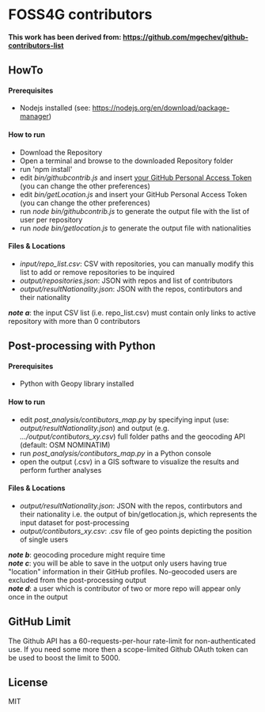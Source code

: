 # FOSS4G contributors

#### This work has been derived from: https://github.com/mgechev/github-contributors-list

## HowTo
#### Prerequisites
 - Nodejs installed (see: https://nodejs.org/en/download/package-manager)

#### How to run
-  Download the Repository
-  Open a terminal and browse to the downloaded Repository folder
-  run 'npm install'
-  edit _bin/githubcontrib.js_ and insert [your GitHub Personal Access Token] (you can change the other preferences)
-  edit _bin/getLocation.js_ and insert your GitHub Personal Access Token (you can change the other preferences)
-  run _node bin/githubcontrib.js_ to generate the output file with the list of user per repository
-  run _node bin/getlocation.js_ to generate the output file with nationalities

#### Files & Locations
-  _input/repo_list.csv_: CSV with repositories, you can manually modify this list to add or remove repositories to be inquired
-  _output/repositories.json_: JSON with repos and list of contributors
-  _output/resultNationality.json_: JSON with the repos, contirbutors and their nationality

***note a***: the input CSV list (i.e. repo_list.csv) must contain only links to active repository with more than 0 contributors </br>

## Post-processing with Python
#### Prerequisites
 - Python with Geopy library installed

#### How to run
-  edit _post_analysis/contibutors_map.py_ by specifying input (use: _output/resultNationality.json_) and output (e.g. _.../output/contibutors_xy.csv_) full folder paths and the geocoding API (default: OSM NOMINATIM)
-  run _post_analysis/contibutors_map.py_ in a Python console
-  open the output (.csv) in a GIS software to visualize the results and perform further analyses


#### Files & Locations
-  _output/resultNationality.json_: JSON with the repos, contirbutors and their nationality i.e. the output of bin/getlocation.js, which represents the input dataset for post-processing
-  _output/contibutors_xy.csv_: .csv file of geo points depicting the position of single users

***note b***: geocoding procedure might require time </br>
***note c***: you will be able to save in the uotput only users having true "location" information in their GitHub profiles. No-geocoded users are excluded from the post-processing output</br>
***note d***: a user which is contributor of two or more repo will appear only once in the output</br>

## GitHub Limit

The Github API has a 60-requests-per-hour rate-limit for non-authenticated use. If you need some more then a scope-limited Github OAuth token can be used to boost the limit to 5000.

## License

MIT

[your GitHub Personal Access Token]:<https://help.github.com/articles/creating-a-personal-access-token-for-the-command-line/>
